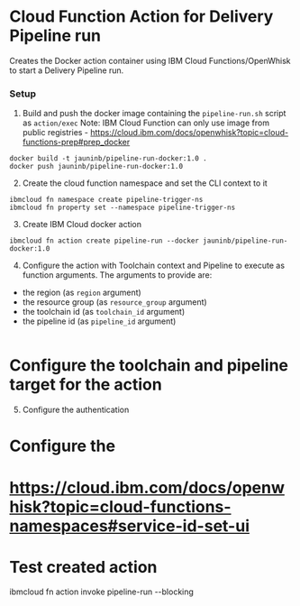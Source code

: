 Cloud Function Action for Delivery Pipeline run
================

Creates the Docker action container using IBM Cloud Functions/OpenWhisk to start a Delivery Pipeline run.

### Setup

1) Build and push the docker image containing the `pipeline-run.sh` script as `action/exec`
  Note: IBM Cloud Function can only use image from public registries - https://cloud.ibm.com/docs/openwhisk?topic=cloud-functions-prep#prep_docker
  
  ```
  docker build -t jauninb/pipeline-run-docker:1.0 .
  docker push jauninb/pipeline-run-docker:1.0
  ```

2) Create the cloud function namespace and set the CLI context to it

  ```
  ibmcloud fn namespace create pipeline-trigger-ns
  ibmcloud fn property set --namespace pipeline-trigger-ns
  ```

3) Create IBM Cloud docker action

  ```
  ibmcloud fn action create pipeline-run --docker jauninb/pipeline-run-docker:1.0
  ```

4) Configure the action with Toolchain context and Pipeline to execute as function arguments.
  The arguments to provide are:
  - the region (as `region` argument)
  - the resource group (as `resource_group` argument)
  - the toolchain id (as `toolchain_id` argument)
  - the pipeline id (as `pipeline_id` argument)

  ```
  ```

# Configure the toolchain and pipeline target for the action
5) Configure the authentication 
# Configure the 
# https://cloud.ibm.com/docs/openwhisk?topic=cloud-functions-namespaces#service-id-set-ui
# Test created action
ibmcloud fn action invoke pipeline-run --blocking
```
